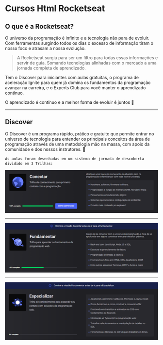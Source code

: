 # Cursos Html Rocketseat

## O que é a Rocketseat?


O universo da programação é infinito e a tecnologia não para de evoluir. Com ferramentas surgindo todos os dias o excesso de informação tiram o nosso foco e atrasam a nossa evolução.

>A Rocketseat surgiu para ser um filtro para todas essas informações e servir de  guia. Somando tecnologias alinhadas com o mercado a uma jornada completa de aprendizado.

Tem o Discover para iniciantes com aulas gratuitas, o programa de aceleração Ignite para quem já domina os fundamentos da programação avançar na carreira, e o Experts Club para você manter o aprendizado contínuo.

O aprendizado é contínuo e a melhor forma de evoluir é juntos 🚀
___

## Discover

O Discover é um programa rápido, prático e gratuito que permite entrar no universo de tecnologia para entender os principais conceitos da área de programação através de uma metodologia mão na massa, com apoio da comunidade e dos nossos instrutores. 🚀
```
As aulas foram desenhadas em um sistema de jornada de descoberta dividido em 3 Trilhas:
```

![Trilha Conectar](./assets/conectar.PNG)
___
![Trilha Fundamentar](./assets/fundamentar.PNG)
___
![Trilha Epecializar](./assets/especializar.PNG)
